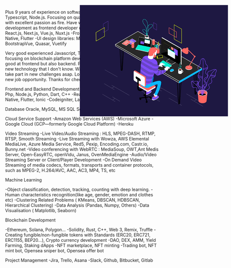 <img src="Profile_image.gif" alt="Profile Image" style="width: 50%; height: auto; position: absolute; right:10px">

Plus 9 years of experience on software development using Javascript, Typescript, Node.js. 
Focusing on quality of product and keeping deadline with excellent passion as fire. 
Have worked a lot in PWA and Hybrid app development as frontend developer using: 
-Frontend Web development : React.js, Next.js, Vue.js, Nuxt.js 
-Frontend Mobile development: React Native, Flutter 
-UI design libraries: Material-UI, Ant Design, React Bootstrap, BootstrapVue, Quasar, Vuetify 

Very good experienced Javascript, Typescript, Node.js developer. 
Now focusing on blockchain platform development with AI technology. 
Not only good at frontend but also backend. 
Prefer challenge jobs that need to learn new technology that I don't know. 
Will learn new technologies quickly and take part in new challenges asap. 
Looking forward hearing from you about new job opportunity. 
Thanks for checking my profile.

Frontend and Backend Development 
-HTML5, CSS3, JavaScript, Typescript, Php, Node.js, Python, Dart, C++ 
-React.js, Vue.js, Next.js, Nuxt.js, React Native, Flutter, Ionic 
-Codeigniter, Laravel, Express, Nest.js, Django 

Database Oracle, MySQL, MS SQL Server, PostgreSQL, MongoDB

Cloud Service Support 
-Amazon Web Services (AWS) 
-Microsoft Azure 
-Google Cloud (GCP—formerly Google Cloud Platform) 
-Heroku 

Video Streaming 
-Live Video/Audio Streaming : HLS, MPEG-DASH, RTMP, RTSP, Smooth Streaming 
-Live Streaming with Wowza, AWS Elemental MediaLive, Azure Media Service, Red5, Pexip, Encoding.com, Castr.io, Bunny.net 
-Video conferencing with WebRTC : MediaSoup, OWT,Ant Medis Server, Open-EasyRTC, openVidu, Janus, OvenMediaEngine 
-Audio/Video Streaming Server or Client/Player Development 
-On Demand Video Streaming of media codecs, formats, transports and container protocols, such as MPEG-2, H.264/AVC, AAC, AC3, MP4, TS, etc 

Machine Learning 

-Object classification, detection, tracking, counting with deep learning. 
-Human characteristics recognition(like age, gender, emotion and clothes etc) 
-Clustering Related Problems ( KMeans, DBSCAN, HDBSCAN, Hierarchical Clustering) 
-Data Analysis (Pandas, Numpy, Others) 
-Data Visualisation ( Matplotlib, Seaborn) 

Blockchain Development 

-Ethereum, Solana, Polygon... 
-Solidity, Rust, C++, Web 3, Remix, Truffle 
-Creating fungible/non-fungible tokens with Standards (ERC20, ERC721, ERC1155, BEP20...), Crypto currency development 
-DAO, DEX, AMM, Yield Farming, Staking dApps 
-NFT marketplace, NFT minting 
-Trading bot, NFT mint bot, Opensea sniper bot, Opensea offer bot 

Project Management 
-Jira, Trello, Asana 
-Slack, Github, Bitbucket, Gitlab
